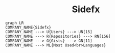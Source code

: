 <h1 align="center">Sidefx</h1>

```mermaid
graph LR
COMPANY_NAME{Sidefx}
COMPANY_NAME ---> U{Users} ---> UN[15]
COMPANY_NAME ---> R{Repositories} ---> RN[156]
COMPANY_NAME ---> G{Gists} ---> GN[11]
COMPANY_NAME ---> ML{Most Used<br>Languages}
```
